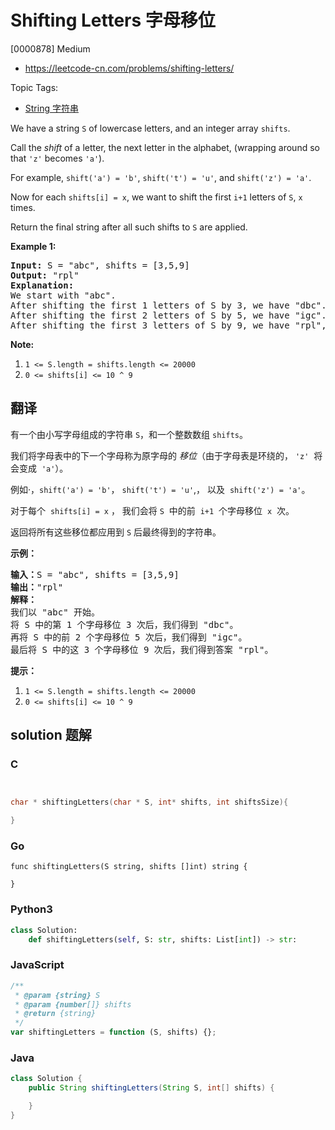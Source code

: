 # Shifting Letters 字母移位

[0000878] Medium

- https://leetcode-cn.com/problems/shifting-letters/

Topic Tags:

- [String 字符串](https://leetcode-cn.com/tag/string/)

We have a string `S` of lowercase letters, and an integer array `shifts`.

Call the _shift_ of a letter, the next letter in the alphabet, (wrapping around so that `'z'` becomes `'a'`).

For example, `shift('a') = 'b'`, `shift('t') = 'u'`, and `shift('z') = 'a'`.

Now for each `shifts[i] = x`, we want to shift the first `i+1` letters of `S`, `x` times.

Return the final string after all such shifts to `S` are applied.

**Example 1:**

<pre><strong>Input: </strong>S = "abc", shifts = [3,5,9]
<strong>Output: </strong>"rpl"
<strong>Explanation: </strong>
We start with "abc".
After shifting the first 1 letters of S by 3, we have "dbc".
After shifting the first 2 letters of S by 5, we have "igc".
After shifting the first 3 letters of S by 9, we have "rpl", the answer.
</pre>

**Note:**

1.  `1 <= S.length = shifts.length <= 20000`
2.  `0 <= shifts[i] <= 10 ^ 9`

## 翻译

有一个由小写字母组成的字符串 `S`，和一个整数数组 `shifts`。

我们将字母表中的下一个字母称为原字母的 _移位_（由于字母表是环绕的， `'z'`  将会变成  `'a'`）。

例如·，`shift('a') = 'b'`， `shift('t') = 'u'`,， 以及  `shift('z') = 'a'`。

对于每个  `shifts[i] = x` ， 我们会将 `S`  中的前  `i+1`  个字母移位  `x`  次。

返回将所有这些移位都应用到 `S` 后最终得到的字符串。

**示例：**

<pre><strong>输入：</strong>S = "abc", shifts = [3,5,9]
<strong>输出：</strong>"rpl"
<strong>解释： </strong>
我们以 "abc" 开始。
将 S 中的第 1 个字母移位 3 次后，我们得到 "dbc"。
再将 S 中的前 2 个字母移位 5 次后，我们得到 "igc"。
最后将 S 中的这 3 个字母移位 9 次后，我们得到答案 "rpl"。
</pre>

**提示：**

1.  `1 <= S.length = shifts.length <= 20000`
2.  `0 <= shifts[i] <= 10 ^ 9`

## solution 题解

### C

```c


char * shiftingLetters(char * S, int* shifts, int shiftsSize){

}


```

### Go

```golang
func shiftingLetters(S string, shifts []int) string {

}
```

### Python3

```python
class Solution:
    def shiftingLetters(self, S: str, shifts: List[int]) -> str:

```

### JavaScript

```javascript
/**
 * @param {string} S
 * @param {number[]} shifts
 * @return {string}
 */
var shiftingLetters = function (S, shifts) {};
```

### Java

```java
class Solution {
    public String shiftingLetters(String S, int[] shifts) {

    }
}
```
